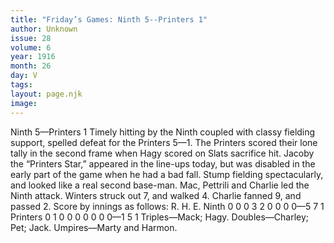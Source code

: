 ```yaml
---
title: "Friday’s Games: Ninth 5--Printers 1"
author: Unknown
issue: 28
volume: 6
year: 1916
month: 26
day: V
tags:
layout: page.njk
image:
---
```

Ninth 5—Printers 1       Timely hitting by the Ninth coupled with classy fielding support, spelled defeat for the Printers 5—1.       The Printers scored their lone tally in the second frame when Hagy scored on Slats sacrifice hit.       Jacoby the “Printers Star,” appeared in the line-ups today, but was disabled in the early part of the game when he had a bad fall.       Stump fielding spectacularly, and looked like a real second base-man.       Mac, Pettrili and Charlie led the Ninth attack.       Winters struck out 7, and walked 4. Charlie fanned 9, and passed 2.       Score by innings as follows:       R. H. E. Ninth 0 0 0 3 2 0 0 0 0—5 7 1 Printers 0 1 0 0 0 0 0 0 0—1 5 1      Triples—Mack; Hagy.       Doubles—Charley; Pet; Jack.       Umpires—Marty and Harmon.    

